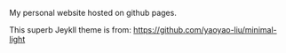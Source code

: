 My personal website hosted on github pages.

This superb Jeykll theme is from: https://github.com/yaoyao-liu/minimal-light
